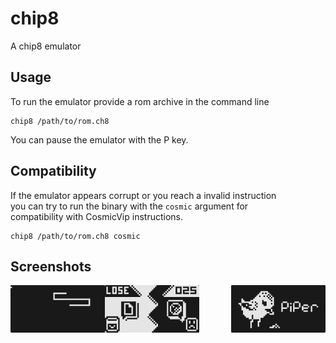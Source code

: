 # chip8
A chip8 emulator

## Usage
To run the emulator provide a rom archive in
the command line

```shell
chip8 /path/to/rom.ch8
```

You can pause the emulator with the P key.

## Compatibility
If the emulator appears corrupt or you reach a invalid instruction<br/>
you can try to run the binary with the `cosmic` argument for<br/>
compatibility with CosmicVip instructions.

```shell
chip8 /path/to/rom.ch8 cosmic
```

## Screenshots
<img alt="Snake" src="./screenshots/snake.png" width="30%" align=left>
<img alt="Rock, Paper, Scissors" src="./screenshots/RPS.png" width="30%">
<img alt="Piper" src="./screenshots/piper.png" width="30%" align=right>
